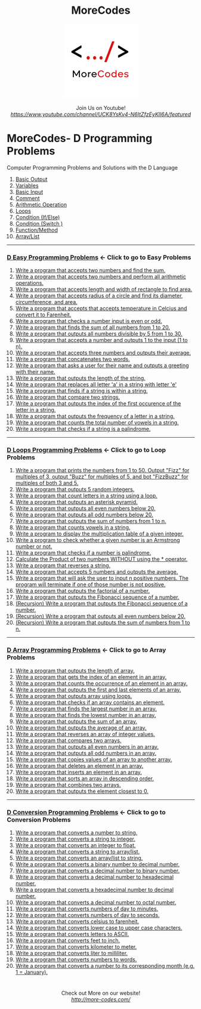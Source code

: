<h1 align="center">MoreCodes</h1>
<p align="center"> 
  <img src="/morecodescir.png"/>
</p>

<p align="center">
Join Us on Youtube! <br/>
<i><u>https://www.youtube.com/channel/UCK8YsKv4-N6ItZfzEyKlI6A/featured</u></i>
</p>

#

# MoreCodes- D Programming Problems
Computer Programming Problems and Solutions with the D Language

1. <a href="https://github.com/ArjunAranetaCodes/MoreCodes-Dlang/blob/master/Basics1.d" target="_blank">Basic Output</a>
2. <a href="https://github.com/ArjunAranetaCodes/MoreCodes-Dlang/blob/master/Basics2.d" target="_blank">Variables</a>
3. <a href="https://github.com/ArjunAranetaCodes/MoreCodes-Dlang/blob/master/Basics3.d" target="_blank">Basic Input</a>
4. <a href="https://github.com/ArjunAranetaCodes/MoreCodes-Dlang/blob/master/Basics4.d" target="_blank">Comment</a>
5. <a href="https://github.com/ArjunAranetaCodes/MoreCodes-Dlang/blob/master/Basics5.d" target="_blank">Arithmetic Operation</a>
6. <a href="https://github.com/ArjunAranetaCodes/MoreCodes-Dlang/blob/master/Basics6.d" target="_blank">Loops</a>
7. <a href="https://github.com/ArjunAranetaCodes/MoreCodes-Dlang/blob/master/Basics7.d" target="_blank">Condition (If/Else)</a>
8. <a href="https://github.com/ArjunAranetaCodes/MoreCodes-Dlang/blob/master/Basics8.d" target="_blank">Condition (Switch )</a>
9. <a href="https://github.com/ArjunAranetaCodes/MoreCodes-Dlang/blob/master/Basics9.d" target="_blank">Function/Method</a>
10. <a href="https://github.com/ArjunAranetaCodes/MoreCodes-Dlang/blob/master/Basics10.d" target="_blank">Array/List</a>

- - - -
### [D Easy Programming Problems](Easy%20Problems/) <- Click to go to Easy Problems

1. <a href="https://github.com/ArjunAranetaCodes/MoreCodes-Dlang/blob/master/Easy%20Problems/problem1.d" target="_blank">Write a program that accepts two numbers and find the sum.</a>
2. <a href="https://github.com/ArjunAranetaCodes/MoreCodes-Dlang/blob/master/Easy%20Problems/problem2.d" target="_blank">Write a program that accepts two numbers and perform all arithmetic operations.</a>
3. <a href="https://github.com/ArjunAranetaCodes/MoreCodes-Dlang/blob/master/Easy%20Problems/problem3.d" target="_blank">Write a program that accepts length and width of rectangle to find area.</a>
4. <a href="https://github.com/ArjunAranetaCodes/MoreCodes-Dlang/blob/master/Easy%20Problems/problem4.d" target="_blank">Write a program that accepts radius of a circle and find its diameter, circumference, and area.</a>
5. <a href="https://github.com/ArjunAranetaCodes/MoreCodes-Dlang/blob/master/Easy%20Problems/problem5.d" target="_blank">Write a program that accepts that accepts temperature in Celcius and convert it to Farenheit.</a>
6. <a href="https://github.com/ArjunAranetaCodes/MoreCodes-Dlang/blob/master/Easy%20Problems/problem6.d" target="_blank">Write a program that checks a number input is even or odd.</a>
7. <a href="https://github.com/ArjunAranetaCodes/MoreCodes-Dlang/blob/master/Easy%20Problems/problem7.d" target="_blank">Write a program that finds the sum of all numbers from 1 to 20.</a>
8. <a href="https://github.com/ArjunAranetaCodes/MoreCodes-Dlang/blob/master/Easy%20Problems/problem8.d" target="_blank">Write a program that outputs all numbers divisible by 5 from 1 to 30.</a>
9. <a href="https://github.com/ArjunAranetaCodes/MoreCodes-Dlang/blob/master/Easy%20Problems/problem9.d" target="_blank">Write a program that accepts a number and outputs 1 to the input (1 to n).</a>
10. <a href="https://github.com/ArjunAranetaCodes/MoreCodes-Dlang/blob/master/Easy%20Problems/problem10.d" target="_blank">Write a program that accepts three numbers and outputs their average.</a>
11. <a href="https://github.com/ArjunAranetaCodes/MoreCodes-Dlang/blob/master/Easy%20Problems/problem11.d" target="_blank">Write a program that concatenates two words.</a>
12. <a href="https://github.com/ArjunAranetaCodes/MoreCodes-Dlang/blob/master/Easy%20Problems/problem12.d" target="_blank">Write a program that asks a user for their name and outputs a greeting with their name.</a>
13. <a href="https://github.com/ArjunAranetaCodes/MoreCodes-Dlang/blob/master/Easy%20Problems/problem13.d" target="_blank">Write a program that outputs the length of the string.</a>
14. <a href="https://github.com/ArjunAranetaCodes/MoreCodes-Dlang/blob/master/Easy%20Problems/problem14.d" target="_blank">Write a program that replaces all letter 'a' in a string with letter 'e'</a>
15. <a href="https://github.com/ArjunAranetaCodes/MoreCodes-Dlang/blob/master/Easy%20Problems/problem15.d" target="_blank">Write a program that finds if a string is within a string.</a>
16. <a href="https://github.com/ArjunAranetaCodes/MoreCodes-Dlang/blob/master/Easy%20Problems/problem16.d" target="_blank">Write a program that compare two strings.</a>
17. <a href="https://github.com/ArjunAranetaCodes/MoreCodes-Dlang/blob/master/Easy%20Problems/problem17.d" target="_blank">Write a program that outputs the index of the first occurence of the letter in a string.</a>
18. <a href="https://github.com/ArjunAranetaCodes/MoreCodes-Dlang/blob/master/Easy%20Problems/problem18.d" target="_blank">Write a program that outputs the frequency of a letter in a string.</a>
19. <a href="https://github.com/ArjunAranetaCodes/MoreCodes-Dlang/blob/master/Easy%20Problems/problem19.d" target="_blank">Write a program that counts the total number of vowels in a string.</a>
20. <a href="https://github.com/ArjunAranetaCodes/MoreCodes-Dlang/blob/master/Easy%20Problems/problem20.d" target="_blank">Write a program that checks if a string is a palindrome.</a>

- - - -
### [D Loops Programming Problems](Loops/) <- Click to go to Loop Problems

1. <a href="https://github.com/ArjunAranetaCodes/MoreCodes-Dlang/blob/master/Loops/problem1.d" target="_blank">Write a program that prints the numbers from 1 to 50. Output "Fizz" for multiples of 3, output "Buzz" for multiples of 5, and bot "FizzBuzz" for multiples of both 3 and 5.</a>
2. <a href="https://github.com/ArjunAranetaCodes/MoreCodes-Dlang/blob/master/Loops/problem2.d" target="_blank">Write a program that outputs 5 random integers.</a>
3. <a href="https://github.com/ArjunAranetaCodes/MoreCodes-Dlang/blob/master/Loops/problem3.d" target="_blank">Write a program that count letters in a string using a loop.</a>
4. <a href="https://github.com/ArjunAranetaCodes/MoreCodes-Dlang/blob/master/Loops/problem4.d" target="_blank">Write a program that outputs an asterisk pyramid.</a>
5. <a href="https://github.com/ArjunAranetaCodes/MoreCodes-Dlang/blob/master/Loops/problem5.d" target="_blank">Write a program that outputs all even numbers below 20.</a>
6. <a href="https://github.com/ArjunAranetaCodes/MoreCodes-Dlang/blob/master/Loops/problem6.d" target="_blank">Write a program that outputs all odd numbers below 20.</a>
7. <a href="https://github.com/ArjunAranetaCodes/MoreCodes-Dlang/blob/master/Loops/problem7.d" target="_blank">Write a program that outputs the sum of numbers from 1 to n.</a>
8. <a href="https://github.com/ArjunAranetaCodes/MoreCodes-Dlang/blob/master/Loops/problem8.d" target="_blank">Write a program that counts vowels in a string.</a>
9. <a href="https://github.com/ArjunAranetaCodes/MoreCodes-Dlang/blob/master/Loops/problem9.d" target="_blank">Write a program to display the multiplication table of a given integer.</a>
10. <a href="https://github.com/ArjunAranetaCodes/MoreCodes-Dlang/blob/master/Loops/problem10.d" target="_blank">Write a program to check whether a given number is an Armstrong number or not.</a>
11. <a href="https://github.com/ArjunAranetaCodes/MoreCodes-Dlang/blob/master/Loops/problem11.d" target="_blank">Write a program that checks if a number is palindrome.</a>
12. <a href="https://github.com/ArjunAranetaCodes/MoreCodes-Dlang/blob/master/Loops/problem12.d" target="_blank">Calculate the Product of two numbers WITHOUT using the * operator.</a>
13. <a href="https://github.com/ArjunAranetaCodes/MoreCodes-Dlang/blob/master/Loops/problem13.d" target="_blank">Write a program that reverses a string.</a>
14. <a href="https://github.com/ArjunAranetaCodes/MoreCodes-Dlang/blob/master/Loops/problem14.d" target="_blank">Write a program that accepts 5 numbers and outputs the average.</a>
15. <a href="https://github.com/ArjunAranetaCodes/MoreCodes-Dlang/blob/master/Loops/problem15.d" target="_blank">Write a program that will ask the user to input n positive numbers. The program will terminate if one of those number is not positive.</a>
16. <a href="https://github.com/ArjunAranetaCodes/MoreCodes-Dlang/blob/master/Loops/problem16.d" target="_blank">Write a program that outputs the factorial of a number.</a>
17. <a href="https://github.com/ArjunAranetaCodes/MoreCodes-Dlang/blob/master/Loops/problem17.d" target="_blank">Write a program that outputs the Fibonacci sequence of a number.</a>
18. <a href="https://github.com/ArjunAranetaCodes/MoreCodes-Dlang/blob/master/Loops/problem18.d" target="_blank">(Recursion) Write a program that outputs the Fibonacci sequence of a number.</a>
19. <a href="https://github.com/ArjunAranetaCodes/MoreCodes-Dlang/blob/master/Loops/problem19.d" target="_blank">(Recursion) Write a program that outputs all even numbers below 20.</a>
20. <a href="https://github.com/ArjunAranetaCodes/MoreCodes-Dlang/blob/master/Loops/problem20.d" target="_blank">(Recursion) Write a program that outputs the sum of numbers from 1 to n.</a>

- - - -
### [D Array Programming Problems](Arrays/) <- Click to go to Array Problems

1. <a href="https://github.com/ArjunAranetaCodes/MoreCodes-Dlang/blob/master/Arrays/problem1.d" target="_blank">Write a program that outputs the length of array.</a>
2. <a href="https://github.com/ArjunAranetaCodes/MoreCodes-Dlang/blob/master/Arrays/problem2.d" target="_blank">Write a program that gets the index of an element in an array.</a>
3. <a href="https://github.com/ArjunAranetaCodes/MoreCodes-Dlang/blob/master/Arrays/problem3.d" target="_blank">Write a program that counts the occurrence of an element in an array.</a>
4. <a href="https://github.com/ArjunAranetaCodes/MoreCodes-Dlang/blob/master/Arrays/problem4.d" target="_blank">Write a program that outputs the first and last elements of an array.</a>
5. <a href="https://github.com/ArjunAranetaCodes/MoreCodes-Dlang/blob/master/Arrays/problem5.d" target="_blank">Write a program that outputs array using loops.</a>
6. <a href="https://github.com/ArjunAranetaCodes/MoreCodes-Dlang/blob/master/Arrays/problem6.d" target="_blank">Write a program that checks if an array contains an element.</a>
7. <a href="https://github.com/ArjunAranetaCodes/MoreCodes-Dlang/blob/master/Arrays/problem7.d" target="_blank">Write a program that finds the largest number in an array.</a>
8. <a href="https://github.com/ArjunAranetaCodes/MoreCodes-Dlang/blob/master/Arrays/problem8.d" target="_blank">Write a program that finds the lowest number in an array.</a>
9. <a href="https://github.com/ArjunAranetaCodes/MoreCodes-Dlang/blob/master/Arrays/problem9.d" target="_blank">Write a program that outputs the sum of an array.</a>
10. <a href="https://github.com/ArjunAranetaCodes/MoreCodes-Dlang/blob/master/Arrays/problem10.d" target="_blank">Write a program that outputs the average of an array.</a>
11. <a href="https://github.com/ArjunAranetaCodes/MoreCodes-Dlang/blob/master/Arrays/problem11.d" target="_blank">Write a program that reverses an array of integer values.</a>
12. <a href="https://github.com/ArjunAranetaCodes/MoreCodes-Dlang/blob/master/Arrays/problem12.d" target="_blank">Write a program that compares two arrays.</a>
13. <a href="https://github.com/ArjunAranetaCodes/MoreCodes-Dlang/blob/master/Arrays/problem13.d" target="_blank">Write a program that outputs all even numbers in an array.</a>
14. <a href="https://github.com/ArjunAranetaCodes/MoreCodes-Dlang/blob/master/Arrays/problem14.d" target="_blank">Write a program that outputs all odd numbers in an array.</a>
15. <a href="https://github.com/ArjunAranetaCodes/MoreCodes-Dlang/blob/master/Arrays/problem15.d" target="_blank">Write a program that copies values of an array to another array.</a>
16. <a href="https://github.com/ArjunAranetaCodes/MoreCodes-Dlang/blob/master/Arrays/problem16.d" target="_blank">Write a program that deletes an element in an array.</a>
17. <a href="https://github.com/ArjunAranetaCodes/MoreCodes-Dlang/blob/master/Arrays/problem17.d" target="_blank">Write a program that inserts an element in an array.</a>
18. <a href="https://github.com/ArjunAranetaCodes/MoreCodes-Dlang/blob/master/Arrays/problem18.d" target="_blank">Write a program that sorts an array in descending order.</a>
19. <a href="https://github.com/ArjunAranetaCodes/MoreCodes-Dlang/blob/master/Arrays/problem19.d" target="_blank">Write a program that combines two arrays.</a>
20. <a href="https://github.com/ArjunAranetaCodes/MoreCodes-Dlang/blob/master/Arrays/problem20.d" target="_blank">Write a program that outputs the element closest to 0.</a>

- - - - 
###  [D Conversion Programming Problems](Conversions/) <- Click to go to Conversion Problems

1. <a href="https://github.com/ArjunAranetaCodes/MoreCodes-Dlang/blob/master/Conversions/problem1.d" target="_blank">Write a program that converts a number to string.</a>
2. <a href="https://github.com/ArjunAranetaCodes/MoreCodes-Dlang/blob/master/Conversions/problem2.d" target="_blank">Write a program that converts a string to integer.</a>
3. <a href="https://github.com/ArjunAranetaCodes/MoreCodes-Dlang/blob/master/Conversions/problem3.d" target="_blank">Write a program that converts an integer to float.</a>
4. <a href="https://github.com/ArjunAranetaCodes/MoreCodes-Dlang/blob/master/Conversions/problem4.d" target="_blank">Write a program that converts a string to array/list.</a>
5. <a href="https://github.com/ArjunAranetaCodes/MoreCodes-Dlang/blob/master/Conversions/problem5.d" target="_blank">Write a program that converts an array/list to string.</a>
6. <a href="https://github.com/ArjunAranetaCodes/MoreCodes-Dlang/blob/master/Conversions/problem6.d" target="_blank">Write a program that converts a binary number to decimal number.</a>
7. <a href="https://github.com/ArjunAranetaCodes/MoreCodes-Dlang/blob/master/Conversions/problem7.d" target="_blank">Write a program that converts a decimal number to binary number.</a>
8. <a href="https://github.com/ArjunAranetaCodes/MoreCodes-Dlang/blob/master/Conversions/problem8.d" target="_blank">Write a program that converts a decimal number to hexadecimal number.</a>
9. <a href="https://github.com/ArjunAranetaCodes/MoreCodes-Dlang/blob/master/Conversions/problem9.d" target="_blank">Write a program that converts a hexadecimal number to decimal number.</a>
10. <a href="https://github.com/ArjunAranetaCodes/MoreCodes-Dlang/blob/master/Conversions/problem10.d" target="_blank">Write a program that converts a decimal number to octal number.</a>
11. <a href="https://github.com/ArjunAranetaCodes/MoreCodes-Dlang/blob/master/Conversions/problem11.d" target="_blank">Write a program that converts numbers of day to minutes.</a>
12. <a href="https://github.com/ArjunAranetaCodes/MoreCodes-Dlang/blob/master/Conversions/problem12.d" target="_blank">Write a program that converts numbers of day to seconds.</a>
13. <a href="https://github.com/ArjunAranetaCodes/MoreCodes-Dlang/blob/master/Conversions/problem13.d" target="_blank">Write a program that converts celsius to farenheit.</a>
14. <a href="https://github.com/ArjunAranetaCodes/MoreCodes-Dlang/blob/master/Conversions/problem14.d" target="_blank">Write a program that converts lower case to upper case characters.</a>
15. <a href="https://github.com/ArjunAranetaCodes/MoreCodes-Dlang/blob/master/Conversions/problem15.d" target="_blank">Write a program that converts letters to ASCII.</a>
16. <a href="https://github.com/ArjunAranetaCodes/MoreCodes-Dlang/blob/master/Conversions/problem16.d" target="_blank">Write a program that converts feet to inch.</a>
17. <a href="https://github.com/ArjunAranetaCodes/MoreCodes-Dlang/blob/master/Conversions/problem17.d" target="_blank">Write a program that converts kilometer to meter.</a>
18. <a href="https://github.com/ArjunAranetaCodes/MoreCodes-Dlang/blob/master/Conversions/problem18.d" target="_blank">Write a program that converts liter to milliliter.</a>
19. <a href="https://github.com/ArjunAranetaCodes/MoreCodes-Dlang/blob/master/Conversions/problem19.d" target="_blank">Write a program that converts numbers to words.</a>
20. <a href="https://github.com/ArjunAranetaCodes/MoreCodes-Dlang/blob/master/Conversions/problem20.d" target="_blank">Write a program that converts a number to its corresponding month (e.g. 1 = January).</a>

#

<p align="center">
Check out More on our website! <br/>
<i><u>http://more-codes.com/</u></i>
</p>
